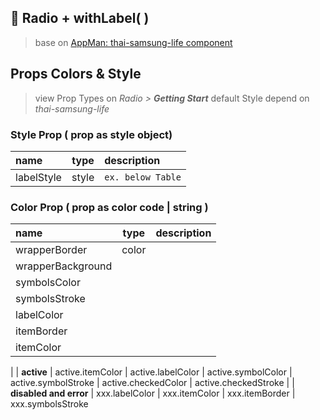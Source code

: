 ## :tada: Radio  + withLabel( ) 

> base on [AppMan: thai-samsung-life component](https://github.com/appman-agm/thai-samsung-life) 

## Props Colors & Style
> view Prop Types on _Radio > **Getting Start**_
> default Style depend on _thai-samsung-life_

### Style Prop ( prop as style object)
| name | type | description |
| :--- | :---: | :--- |
| labelStyle | style | `ex. below Table` |

### Color Prop ( prop as color code | string )
| name | type | description |
| :--- | :---: | :--- |
| wrapperBorder | color | 
| wrapperBackground
| symbolsColor
| symbolsStroke
| labelColor
| itemBorder
| itemColor 
|
| **active**
| active.itemColor
| active.labelColor
| active.symbolColor
| active.symbolStroke
| active.checkedColor
| active.checkedStroke
|
| **disabled and error**
| xxx.labelColor
| xxx.itemColor
| xxx.itemBorder
| xxx.symbolsStroke
